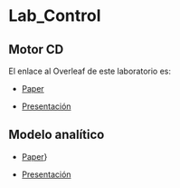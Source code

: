 # Lab_Control

## Motor CD

El enlace al Overleaf de este laboratorio es:

* [Paper](https://www.overleaf.com/project/63fa67c7a0939d4bd2f15ee6)

* [Presentación](https://www.overleaf.com/project/63fe29a2cd064765a9a661e5)

## Modelo analítico

* [Paper](https://www.overleaf.com/project/63f53ead14a901f64fddb97b)}

* [Presentación](https://www.youtube.com/watch?v=f_WuRfuMXQw&ab_channel=SheeshBruhSubscribeBro)

